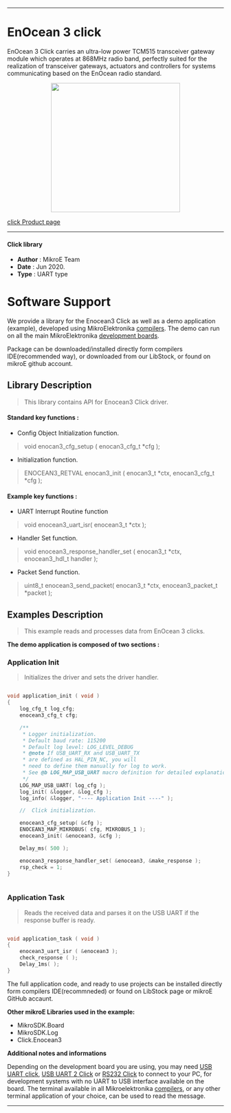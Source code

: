 
---
# EnOcean 3 click

EnOcean 3 Click carries an ultra-low power TCM515 transceiver gateway module which operates at 868MHz radio band, perfectly suited for the realization of transceiver gateways, actuators and controllers for systems communicating based on the EnOcean radio standard.

<p align="center">
  <img src="https://download.mikroe.com/images/click_for_ide/enocean3_click.png" height=300px>
</p>

[click Product page](https://www.mikroe.com/enocean-3-click)

---


#### Click library 

- **Author**        : MikroE Team
- **Date**          : Jun 2020.
- **Type**          : UART type


# Software Support

We provide a library for the Enocean3 Click 
as well as a demo application (example), developed using MikroElektronika 
[compilers](https://shop.mikroe.com/compilers). 
The demo can run on all the main MikroElektronika [development boards](https://shop.mikroe.com/development-boards).

Package can be downloaded/installed directly form compilers IDE(recommended way), or downloaded from our LibStock, or found on mikroE github account. 

## Library Description

> This library contains API for Enocean3 Click driver.

#### Standard key functions :

- Config Object Initialization function.
> void enocan3_cfg_setup ( enocan3_cfg_t *cfg ); 
 
- Initialization function.
> ENOCEAN3_RETVAL enocan3_init ( enocan3_t *ctx, enocan3_cfg_t *cfg );

#### Example key functions :

- UART Interrupt Routine function
> void enocean3_uart_isr( enocean3_t *ctx );
 
- Handler Set function.
> void enocean3_response_handler_set ( enocan3_t *ctx, enocean3_hdl_t handler );

- Packet Send function.
> uint8_t enocean3_send_packet( enocan3_t *ctx, enocean3_packet_t *packet );

## Examples Description

> This example reads and processes data from EnOcean 3 clicks.

**The demo application is composed of two sections :**

### Application Init 

> Initializes the driver and sets the driver handler.

```c

void application_init ( void )
{
    log_cfg_t log_cfg;
    enocean3_cfg_t cfg;

    /** 
     * Logger initialization.
     * Default baud rate: 115200
     * Default log level: LOG_LEVEL_DEBUG
     * @note If USB_UART_RX and USB_UART_TX 
     * are defined as HAL_PIN_NC, you will 
     * need to define them manually for log to work. 
     * See @b LOG_MAP_USB_UART macro definition for detailed explanation.
     */
    LOG_MAP_USB_UART( log_cfg );
    log_init( &logger, &log_cfg );
    log_info( &logger, "---- Application Init ----" );

    //  Click initialization.

    enocean3_cfg_setup( &cfg );
    ENOCEAN3_MAP_MIKROBUS( cfg, MIKROBUS_1 );
    enocean3_init( &enocean3, &cfg );

    Delay_ms( 500 );

    enocean3_response_handler_set( &enocean3, &make_response );
    rsp_check = 1;
}
  
```

### Application Task

> Reads the received data and parses it on the USB UART if the response buffer is ready.

```c

void application_task ( void )
{
    enocean3_uart_isr ( &enocean3 );
    check_response ( );
    Delay_1ms( );
}  

```

The full application code, and ready to use projects can be  installed directly form compilers IDE(recommneded) or found on LibStock page or mikroE GitHub accaunt.

**Other mikroE Libraries used in the example:** 

- MikroSDK.Board
- MikroSDK.Log
- Click.Enocean3

**Additional notes and informations**

Depending on the development board you are using, you may need 
[USB UART click](https://shop.mikroe.com/usb-uart-click), 
[USB UART 2 Click](https://shop.mikroe.com/usb-uart-2-click) or 
[RS232 Click](https://shop.mikroe.com/rs232-click) to connect to your PC, for 
development systems with no UART to USB interface available on the board. The 
terminal available in all Mikroelektronika 
[compilers](https://shop.mikroe.com/compilers), or any other terminal application 
of your choice, can be used to read the message.



---
